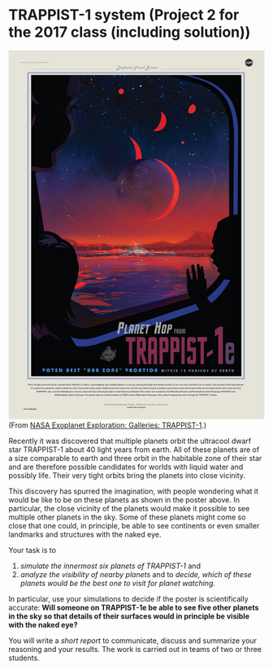 # TRAPPIST-1 system (Project 2 for the 2017 class (including solution))

![Planet Hop from TRAPPIST-1e. Voted best "Hab Zone" vacation within 12 parsecs of Earth](images/2159_TRAPPIST-1e_1200_preview.jpg)
(From [NASA Exoplanet Exploration: Galleries: TRAPPIST-1](https://exoplanets.nasa.gov/resources/2159/?linkId=34784370).)

Recently it was discovered that multiple planets orbit the ultracool dwarf star TRAPPIST-1 about 40 light years from earth. All of these planets are of a size comparable to earth and three orbit in the habitable zone of their star and are therefore possible candidates for worlds with liquid water and possibly life. Their very tight orbits bring the planets into close vicinity.

This discovery has spurred the imagination, with people wondering what it would be like to be on these planets as shown in the poster above. In particular, the close vicinity of the planets would make it possible to see multiple other planets in the sky. Some of these planets might come so close that one could, in principle, be able to see continents or even smaller landmarks and structures with the naked eye.


Your task is to 
1. _simulate the innermost six planets of TRAPPIST-1_ and
2. _analyze the visibility of nearby planets_ and to _decide, which of these planets would be the best one to visit for planet watching._

In particular, use your simulations to decide if the poster is scientifically accurate: **Will someone on TRAPPIST-1e be able to see five other planets in the sky so that details of their surfaces would in principle be visible with the naked eye?**

You will write a _short report_ to communicate, discuss and summarize your reasoning and your results. The work is carried out in teams of two or three students.
